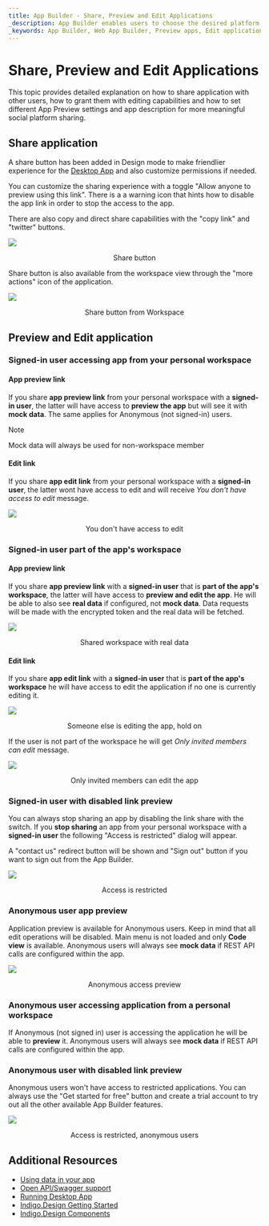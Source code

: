 ```yaml
---
title: App Builder - Share, Preview and Edit Applications 
_description: App Builder enables users to choose the desired platform for code and app generation.
_keywords: App Builder, Web App Builder, Preview apps, Edit applications, Share apps
---
```

# Share, Preview and Edit Applications
This topic provides detailed explanation on how to share application with other users, how to grant them with editing capabilities and how to set different App Preview settings and app description for more meaningful social platform sharing.

## Share application
A share button has been added in Design mode to make friendlier experience for the [Desktop App](https://github.com/IgniteUI/app-builder-client/releases/tag/1.0.1) and also customize permissions if needed. 

You can customize the sharing experience with a toggle "Allow anyone to preview using this link". There is a a warning icon that hints how to disable the app link in order to stop the access to the app.

There are also copy and direct share capabilities with the "copy link" and "twitter" buttons.

<img class="box-shadow" src="./images/share-edit-and-preview/share-and-preview-image-docfx.png" />
<p style="width: 100%; text-align:center;">Share button</p>

Share button is also available from the workspace view through the "more actions" icon of the application.

<img class="box-shadow" src="./images/share-edit-and-preview/share-and-preview-image-workspace.PNG" />
<p style="width: 100%; text-align:center;">Share button from Workspace</p>

## Preview and Edit application

### Signed-in user accessing app from your personal workspace
#### App preview link
If you share **app preview link** from your personal workspace with a **signed-in user**, the latter will have access to **preview the app** but will see it with **mock data**. The same applies for Anonymous (not signed-in) users.

> [!NOTE]
> Mock data will always be used for non-workspace member

#### Edit link
If you share **app edit link** from your personal workspace with a **signed-in user**, the latter wont have access to edit and will receive _You don't have access to edit_ message.

<img class="box-shadow" src="./images/share-edit-and-preview/app-from-personal-workspace-signed-in-edit-link.PNG" />
<p style="width: 100%; text-align:center;">You don't have access to edit</p>

### Signed-in user part of the app's workspace
#### App preview link
If you share **app preview link** with a **signed-in user** that is **part of the app's workspace**, the latter will have access to **preview and edit the app**. He will be able to also see **real data** if configured, not **mock data**. Data requests will be made with the encrypted token and the real data will be fetched.

<img class="box-shadow" src="./images/share-edit-and-preview/app-from-shared-workspace-signed-in-user-real-data.PNG" />
<p style="width: 100%; text-align:center;">Shared workspace with real data</p>

#### Edit link
If you share **app edit link** with a **signed-in user** that is **part of the app's workspace** he will have access to edit the application if no one is currently editing it.

<img class="box-shadow" src="./images/share-edit-and-preview/hold-on-while-editing-app.PNG" />
<p style="width: 100%; text-align:center;">Someone else is editing the app, hold on</p>

If the user is not part of the workspace he will get _Only invited members can edit_ message.

<img class="box-shadow" src="./images/share-edit-and-preview/only-invited-members-can-edit.PNG" />
<p style="width: 100%; text-align:center;">Only invited members can edit the app</p>

### Signed-in user with disabled link preview
You can always stop sharing an app by disabling the link share with the switch. If you **stop sharing** an app from your personal workspace with a **signed-in user** the following "Access is restricted" dialog will appear.

A "contact us" redirect button will be shown and "Sign out" button if you want to sign out from the App Builder.

<img class="box-shadow" src="./images/share-edit-and-preview/app-from-personal-workspace-signed-in-disabled-link.PNG" />
<p style="width: 100%; text-align:center;">Access is restricted</p>

### Anonymous user app preview
Application preview is available for Anonymous  users. Keep in mind that all edit operations will be disabled. Main menu is not loaded and only **Code view** is available. Anonymous users will always see **mock data** if REST API calls are configured within the app.

<img class="box-shadow" src="./images/share-edit-and-preview/anonymous-access-no-edit.PNG" />
<p style="width: 100%; text-align:center;">Anonymous access preview</p>

### Anonymous user accessing application from a personal workspace
If Anonymous (not signed in) user is accessing the application he will be able to **preview** it. Anonymous users will always see **mock data** if REST API calls are configured within the app.

### Anonymous user with disabled link preview
Anonymous users won't have access to restricted applications. You can always use the "Get started for free" button and create a trial account to try out all  the other available App Builder features.

<img class="box-shadow" src="./images/share-edit-and-preview/anonymous-access-disabled-share.PNG" />
<p style="width: 100%; text-align:center;">Access is restricted, anonymous users</p>

## Additional Resources

<div class="divider--half"></div>

* [Using data in your app](./using-data-in-your-app.md)
* [Open API/Swagger support](open-api-swagger-support.md)
* [Running Desktop App](running-desktop-app.md)
* [Indigo.Design Getting Started](https://www.infragistics.com/products/indigo-design/help/getting-started)
* [Indigo.Design Components](https://www.infragistics.com/products/indigo-design/help/components/components-overview)


